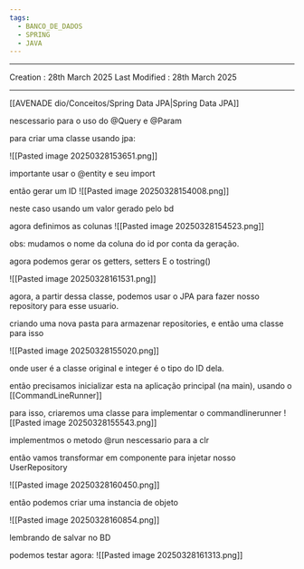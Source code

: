```yaml
---
tags:
  - BANCO_DE_DADOS
  - SPRING
  - JAVA
---
```

---
Creation : 28th March 2025
Last Modified : 28th March 2025
___
[[AVENADE dio/Conceitos/Spring Data JPA|Spring Data JPA]]

nescessario para o uso do @Query e @Param


para criar uma classe usando jpa:

![[Pasted image 20250328153651.png]]

importante usar o @entity e seu import

então gerar um ID
![[Pasted image 20250328154008.png]]

neste caso usando um valor gerado pelo bd

agora definimos as colunas
![[Pasted image 20250328154523.png]]

obs: mudamos o nome da coluna do id por conta da geração.

agora podemos gerar os getters, setters E o tostring()

![[Pasted image 20250328161531.png]]

agora, a partir dessa classe, podemos usar o JPA para fazer nosso repository para esse usuario.

criando uma nova pasta para armazenar repositories, e então uma classe para isso

![[Pasted image 20250328155020.png]]

onde user é a classe original e integer é o tipo do ID dela.

então precisamos inicializar esta na aplicação principal (na main), usando o [[CommandLineRunner]]

para isso, criaremos uma classe para implementar o commandlinerunner
![[Pasted image 20250328155543.png]]

implementmos o metodo @run nescessario para a clr 

então vamos transformar em componente para injetar nosso UserRepository

![[Pasted image 20250328160450.png]]

então podemos criar uma instancia de objeto

![[Pasted image 20250328160854.png]]

lembrando de salvar no BD

podemos testar agora: 
![[Pasted image 20250328161313.png]]


